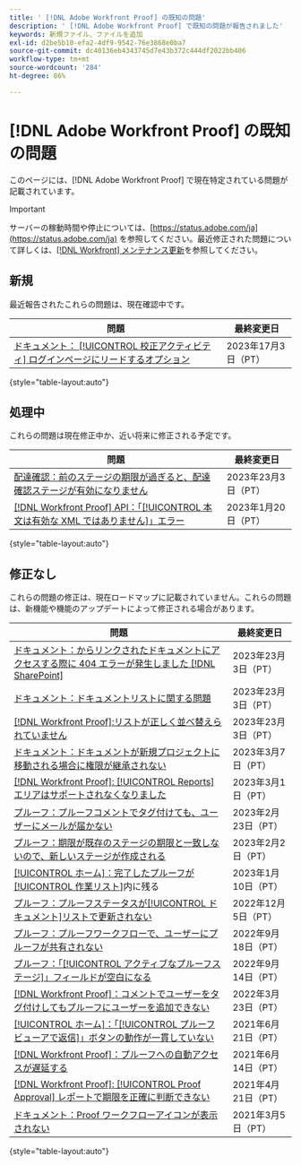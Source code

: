 ```yaml
---
title: ' [!DNL Adobe Workfront Proof] の既知の問題'
description: ' [!DNL Adobe Workfront Proof] で既知の問題が報告されました'
keywords: 新規ファイル、ファイルを追加
exl-id: d2be5b10-efa2-4df9-9542-76e3868e0ba7
source-git-commit: dc40136eb4343745d7e43b372c444df2022bb406
workflow-type: tm+mt
source-wordcount: '284'
ht-degree: 86%

---
```


# [!DNL Adobe Workfront Proof] の既知の問題

このページには、[!DNL Adobe Workfront Proof] で現在特定されている問題が記載されています。

>[!IMPORTANT]
>
>サーバーの稼動時間や停止については、[https://status.adobe.com/ja](https://status.adobe.com/ja) を参照してください。最近修正された問題について詳しくは、[[!DNL Workfront] メンテナンス更新](../maintenance/current-updates.md)を参照してください。

## 新規

最近報告されたこれらの問題は、現在確認中です。

| **問題** | **最終変更日** |
| -----------------------------------------------------------------| ----------------- |
| [ドキュメント： [!UICONTROL 校正アクティビティ] ログインページにリードするオプション](known-issues-workfront/wf-documents-taken-to-login-screen.md) | 2023年17月3日（PT） |

{style="table-layout:auto"}

## 処理中

これらの問題は現在修正中か、近い将来に修正される予定です。

| **問題** | **最終変更日** |
| -----------------------------------------------------------------| ----------------- |
| [配達確認：前のステージの期限が過ぎると、配達確認ステージが有効になりません](known-issues-workfront/wf-proofs-stage-does-not-activate-from-deadline.md) | 2023年23月3日（PT） |
| [[!DNL Workfront Proof]  API：「[!UICONTROL 本文は有効な XML ではありません]」エラー](known-issues-workfront-proof/proof-error-body-is-not-a-valid-xml.md) | 2023年1月20日（PT） |

{style="table-layout:auto"}

## 修正なし

これらの問題の修正は、現在ロードマップに記載されていません。これらの問題は、新機能や機能のアップデートによって修正される場合があります。

| **問題** | **最終変更日** |
| -----------------------------------------------------------------| ----------------- |
| [ドキュメント：からリンクされたドキュメントにアクセスする際に 404 エラーが発生しました [!DNL SharePoint]](known-issues-workfront/wf-documents-404-when-accessing-document-in-sharepoint.md) | 2023年23月3日（PT） |
| [ドキュメント：ドキュメントリストに関する問題](known-issues-workfront/wf-documents-list-missing-elements.md) | 2023年23月3日（PT） |
| [[!DNL Workfront Proof]:リストが正しく並べ替えられていません](known-issues-workfront-proof/proof-lists-not-sorted-correctly.md) | 2023年23月3日（PT） |
| [ドキュメント：ドキュメントが新規プロジェクトに移動される場合に権限が継承されない](known-issues-workfront/wf-documents-permissions-not-interited-when-moved.md) | 2023年3月7日（PT） |
| [[!DNL Workfront Proof]: [!UICONTROL Reports]  エリアはサポートされなくなりました](known-issues-workfront-proof/proof-reports-analytics-not-working.md) | 2023年3月1日（PT） |
| [プルーフ：プルーフコメントでタグ付けても、ユーザーにメールが届かない](known-issues-workfront-proof/proof-user-not-emailed-when-tagged.md) | 2023年2月23日（PT） |
| [プルーフ：期限が既存のステージの期限と一致しないので、新しいステージが作成される](known-issues-workfront-proof/proof-new-stage-created.md) | 2023年2月2日（PT） |
| [[!UICONTROL ホーム]：完了したプルーフが[!UICONTROL 作業リスト]](known-issues-workfront-proof/completed-proofs-stuck-in-the-work-list.md)内に残る | 2023年1月10日（PT） |
| [プルーフ：プルーフステータスが[!UICONTROL ドキュメント]リストで更新されない](known-issues-workfront/wf-documents-status-not-updating-in-document-list.md) | 2022年12月5日（PT） |
| [プルーフ：プルーフワークフローで、ユーザーにプルーフが共有されない](known-issues-workfront-proof/proof-user-in-stage-does-not-get-access.md) | 2022年9月18日（PT） |
| [プルーフ：「[!UICONTROL アクティブなプルーフステージ]」フィールドが空白になる](known-issues-workfront/wf-documents-stages-do-not-populate-on-proof.md) | 2022年9月14日（PT） |
| [[!DNL Workfront Proof]：コメントでユーザーをタグ付けしてもプルーフにユーザーを追加できない](known-issues-workfront-proof/cannot-add-user-to-proof.md) | 2022年3月23日（PT） |
| [[!UICONTROL ホーム]：「[!UICONTROL プルーフビューアで返信]」ボタンの動作が一貫していない](known-issues-workfront-proof/reply-in-proof-button-behavior-is-inconsistent.md) | 2021年6月21日（PT） |
| [[!DNL Workfront Proof]：プルーフへの自動アクセスが遅延する](known-issues-workfront-proof/automatic-access-to-proofs-are-delayed.md) | 2021年6月14日（PT） |
| [[!DNL Workfront Proof]: [!UICONTROL Proof Approval] レポートで期限を正確に判断できない](known-issues-workfront-proof/proof-approval-report-cant-accurately-determine-deadlines.md) | 2021年4月21日（PT） |
| [ドキュメント：Proof ワークフローアイコンが表示されない](known-issues-workfront-proof/proof-workflow-icon-is-not-displaying.md) | 2021年3月5日（PT） |

{style="table-layout:auto"}

